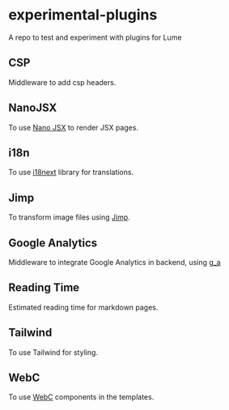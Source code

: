 # experimental-plugins

A repo to test and experiment with plugins for Lume

## CSP

Middleware to add csp headers.

## NanoJSX

To use [Nano JSX](https://nanojsx.io/) to render JSX pages.

## i18n

To use [i18next](https://www.i18next.com/) library for translations.

## Jimp

To transform image files using [Jimp](https://github.com/oliver-moran/jimp).

## Google Analytics

Middleware to integrate Google Analytics in backend, using
[g_a](https://deno.land/x/g_a@0.1.2/mod.ts)

## Reading Time

Estimated reading time for markdown pages.

## Tailwind

To use Tailwind for styling.

## WebC

To use [WebC](https://github.com/11ty/webc) components in the templates.
